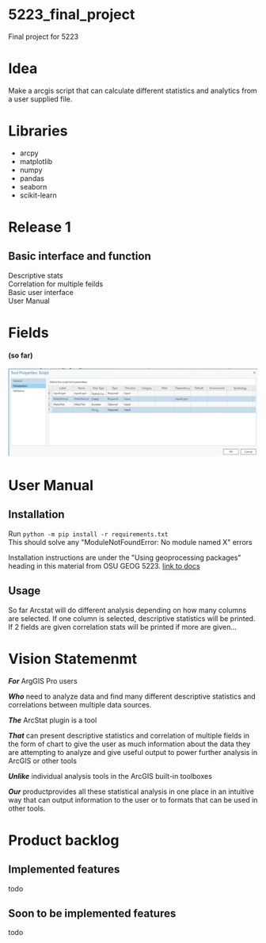 # 5223_final_project

Final project for 5223

# Idea

Make a arcgis script that can calculate different statistics and analytics from a user supplied file.

# Libraries
* arcpy
* matplotlib
* numpy
* pandas
* seaborn
* scikit-learn

# Release 1

## Basic interface and function

Descriptive stats  
Correlation for multiple feilds  
Basic user interface  
User Manual

# Fields
#### (so far)
![image](./misc_assets/final_params_v0.PNG)

# User Manual
## Installation  
Run ```python -m pip install -r requirements.txt```  
This should solve any "ModuleNotFoundError: No module named X" errors  

Installation instructions are under the "Using geoprocessing packages" heading in this material from OSU GEOG 5223.
[link to docs](/misc_assets/script-tools.html)

## Usage  
So far Arcstat will do different analysis depending on how many columns are selected. If one column is selected, descriptive statistics will be printed. If 2 fields are given correlation stats will be printed if more are given...

# Vision Statemenmt
***For*** ArgGIS Pro users

***Who*** need to analyze data and find many different descriptive statistics and correlations between multiple data sources.

***The*** ArcStat plugin is a tool

***That*** can present descriptive statistics and correlation of multiple fields in the form of chart to give the user as much information about the data they are attempting to analyze and give useful output to power further analysis in ArcGIS or other tools

***Unlike*** individual analysis tools in the ArcGIS built-in toolboxes

***Our*** productprovides all these statistical analysis in one place in an intuitive way that can output information to the user or to formats that can be used in other tools.



# Product backlog  
## Implemented features  
todo
## Soon to be implemented features  
todo
